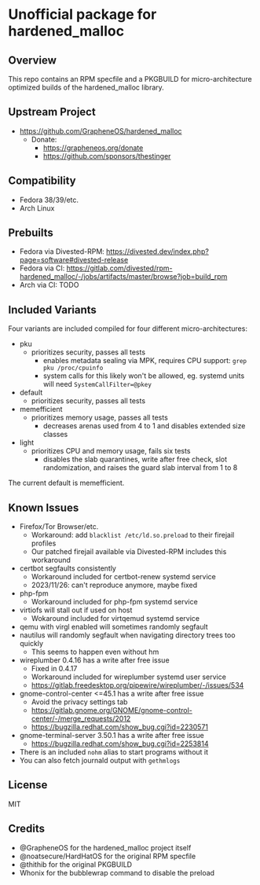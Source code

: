 Unofficial package for hardened_malloc
======================================

Overview
--------
This repo contains an RPM specfile and a PKGBUILD for micro-architecture optimized builds of the hardened_malloc library.

Upstream Project
----------------
- https://github.com/GrapheneOS/hardened_malloc
	- Donate:
		- https://grapheneos.org/donate
		- https://github.com/sponsors/thestinger

Compatibility
-------------
- Fedora 38/39/etc.
- Arch Linux

Prebuilts
---------
- Fedora via Divested-RPM: https://divested.dev/index.php?page=software#divested-release
- Fedora via CI: https://gitlab.com/divested/rpm-hardened_malloc/-/jobs/artifacts/master/browse?job=build_rpm
- Arch via CI: TODO

Included Variants
-----------------
Four variants are included compiled for four different micro-architectures:

- pku
	- prioritizes security, passes all tests
		- enables metadata sealing via MPK, requires CPU support: `grep pku /proc/cpuinfo`
		- system calls for this likely won't be allowed, eg. systemd units will need `SystemCallFilter=@pkey`
- default
	- prioritizes security, passes all tests
- memefficient
	- prioritizes memory usage, passes all tests
		- decreases arenas used from 4 to 1 and disables extended size classes
- light
	- prioritizes CPU and memory usage, fails six tests
		- disables the slab quarantines, write after free check, slot randomization, and raises the guard slab interval from 1 to 8

The current default is memefficient.

Known Issues
------------
- Firefox/Tor Browser/etc.
	- Workaround: add `blacklist /etc/ld.so.preload` to their firejail profiles
	- Our patched firejail available via Divested-RPM includes this workaround
- certbot segfaults consistently
	- Workaround included for certbot-renew systemd service
	- 2023/11/26: can't reproduce anymore, maybe fixed
- php-fpm
	- Workaround included for php-fpm systemd service
- virtiofs will stall out if used on host
	- Wokaround included for virtqemud systemd service
- qemu with virgl enabled will sometimes randomly segfault
- nautilus will randomly segfault when navigating directory trees too quickly
	- This seems to happen even without hm
- wireplumber 0.4.16 has a write after free issue
	- Fixed in 0.4.17
	- Workaround included for wireplumber systemd user service
	- https://gitlab.freedesktop.org/pipewire/wireplumber/-/issues/534
- gnome-control-center <=45.1 has a write after free issue
	- Avoid the privacy settings tab
	- https://gitlab.gnome.org/GNOME/gnome-control-center/-/merge_requests/2012
	- https://bugzilla.redhat.com/show_bug.cgi?id=2230571
- gnome-terminal-server 3.50.1 has a write after free issue
	- https://bugzilla.redhat.com/show_bug.cgi?id=2253814
- There is an included `nohm` alias to start programs without it
- You can also fetch journald output with `gethmlogs`

License
-------
MIT

Credits
-------
- @GrapheneOS for the hardened_malloc project itself
- @noatsecure/HardHatOS for the original RPM specfile
- @thithib for the original PKGBUILD
- Whonix for the bubblewrap command to disable the preload
